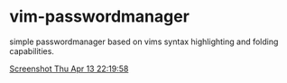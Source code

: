 # vim-passwordmanager
simple passwordmanager based on vims syntax highlighting and folding capabilities.

[Screenshot Thu Apr 13 22:19:58](http://pixelbanane.de/yafu/3271972519/vimpass.gif)

